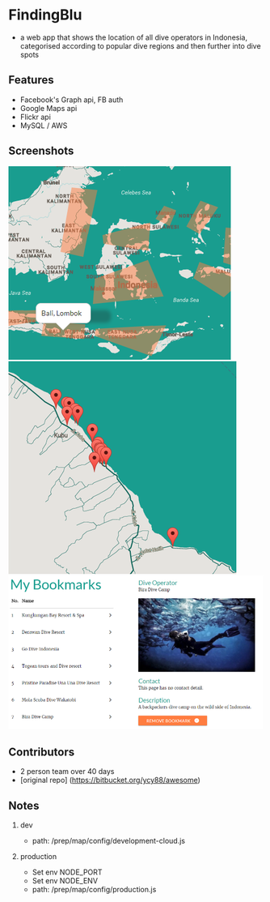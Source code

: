 # FindingBlu
- a web app that shows the location of all dive operators in Indonesia, categorised according to popular dive regions and then further into dive spots

## Features
- Facebook's Graph api, FB auth
- Google Maps api
- Flickr api
- MySQL / AWS

## Screenshots
![Dive Regions](git.images/img1.PNG)
![Divespots](git.images/img2.PNG)
![Bookmarks](git.images/img3.PNG)

## Contributors
- 2 person team over 40 days
- [original repo] (https://bitbucket.org/ycy88/awesome)

## Notes
1. dev
    - path: /prep/map/config/development-cloud.js

2. production
    - Set env NODE_PORT 
    - Set env NODE_ENV
    - path: /prep/map/config/production.js
